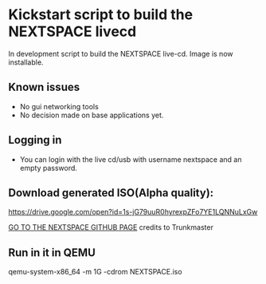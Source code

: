 # Kickstart script to build the NEXTSPACE livecd

In development script to build the NEXTSPACE live-cd.
Image is now installable.

## Known issues
- No gui networking tools
- No decision made on base applications yet.

## Logging in
- You can login with the live cd/usb with username nextspace and an empty password.

## Download generated ISO(Alpha quality):
https://drive.google.com/open?id=1s-jG79uuR0hyrexpZFo7YE1LQNNuLxGw

[GO TO THE NEXTSPACE GITHUB PAGE](https://www.github.com/trunkmaster/nextspace) credits to Trunkmaster

## Run in it in QEMU

qemu-system-x86_64 -m 1G -cdrom NEXTSPACE.iso
